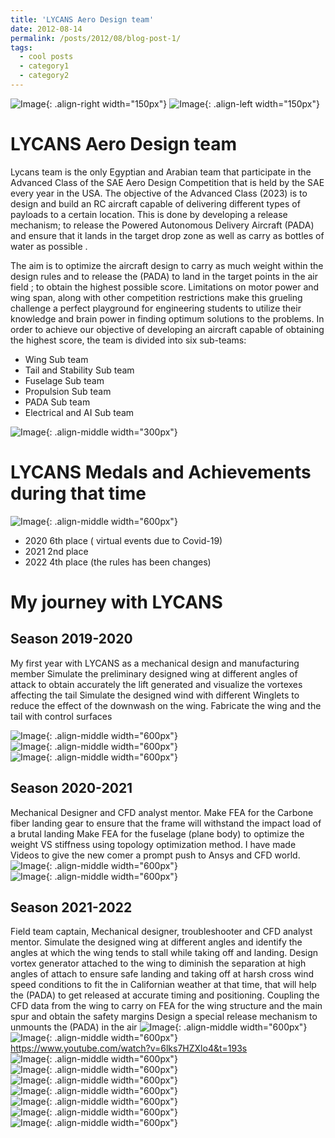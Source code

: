 ```yaml
---
title: 'LYCANS Aero Design team'
date: 2012-08-14
permalink: /posts/2012/08/blog-post-1/
tags:
  - cool posts
  - category1
  - category2
---
```


![Image](./images/lycans/Picture1.png){: .align-right width="150px"}
![Image](./images/lycans/Picture2.png){: .align-left width="150px"}

LYCANS Aero Design team
======
Lycans team is the only Egyptian and Arabian team that participate in the Advanced Class of the SAE Aero Design Competition that is held by the SAE every year in the USA. The objective of the Advanced Class (2023) is to design and build an RC aircraft capable of delivering different types of payloads to a certain location. This is done by developing a release mechanism; to release the Powered Autonomous Delivery Aircraft (PADA) and ensure that it lands in the target drop zone as well as carry as bottles of water as possible .

The aim is to optimize the aircraft design to carry as much weight within the design rules and to release the (PADA) to land in the target points in the air field ; to obtain the highest possible score. Limitations on motor power and wing span, along with other competition restrictions make this grueling challenge a perfect playground for engineering students to utilize their knowledge and brain power in finding optimum solutions to the problems. In order to achieve our objective of developing an aircraft capable of obtaining the highest score, the team is divided into six sub-teams:
- Wing Sub team
- Tail and Stability Sub team
- Fuselage Sub team
- Propulsion Sub team
- PADA Sub team
- Electrical and AI Sub team

![Image](./images/lycans/Picture3.png){: .align-middle width="300px"}

LYCANS Medals and Achievements during that time
======
![Image](./images/lycans/Picture7.png){: .align-middle width="600px"}

- 2020 6th place ( virtual events due to Covid-19)
- 2021 2nd place 
- 2022 4th place (the rules has been changes)

My journey with LYCANS
======

Season 2019-2020 
------
My first year with LYCANS as a mechanical design and manufacturing member 
Simulate the preliminary designed wing at different angles of attack to obtain accurately the lift generated and visualize the vortexes affecting the tail
Simulate the designed wind with different Winglets to reduce the effect of the downwash on the wing.
Fabricate the wing and the tail with control surfaces 

![Image](./images/lycans/Picture8.png){: .align-middle width="600px"} <br/>
![Image](./images/lycans/Picture9.png){: .align-middle width="600px"} <br/>
![Image](./images/lycans/Picture10.png){: .align-middle width="600px"} <br/>


Season 2020-2021
------
Mechanical Designer and CFD analyst mentor.
Make FEA for the Carbone fiber landing gear to ensure that the frame will withstand the impact load of a brutal landing 
Make FEA for the fuselage (plane body) to optimize the weight VS stiffness using topology optimization method.
I have made Videos to give the new comer a prompt push to Ansys and CFD world. 
![Image](./images/lycans/Picture11.png){: .align-middle width="600px"} <br/>
![Image](./images/lycans/Picture12.png){: .align-middle width="600px"} <br/>



Season 2021-2022
------
Field team captain, Mechanical designer, troubleshooter and CFD analyst mentor.
Simulate the designed wing at different angles and identify the angles at which the wing tends to stall while taking off and landing.
Design vortex generator attached to the wing to diminish the separation at high angles of attach to ensure safe landing and taking off at harsh cross wind speed conditions to fit the in Californian weather at that time, that will help the (PADA) to get released at accurate timing and positioning.
Coupling the CFD data from the wing to carry on FEA for the wing structure and the main spur and obtain the safety margins
Design a special release mechanism to unmounts the (PADA) in the air 
![Image](./images/lycans/Picture13.png){: .align-middle width="600px"} <br/>
![Image](./images/lycans/Picture14.png){: .align-middle width="600px"} <br/>
https://www.youtube.com/watch?v=6lks7HZXlo4&t=193s <br/>
![Image](./images/lycans/Picture15.png){: .align-middle width="600px"} <br/>
![Image](./images/lycans/Picture16.png){: .align-middle width="600px"} <br/>
![Image](./images/lycans/Picture18.png){: .align-middle width="600px"} <br/>
![Image](./images/lycans/Picture19.png){: .align-middle width="600px"} <br/>
![Image](./images/lycans/Picture20.png){: .align-middle width="600px"} <br/>
![Image](./images/lycans/Picture21.jpg){: .align-middle width="600px"} <br/>
![Image](./images/lycans/Picture22.jpg){: .align-middle width="600px"} <br/>

